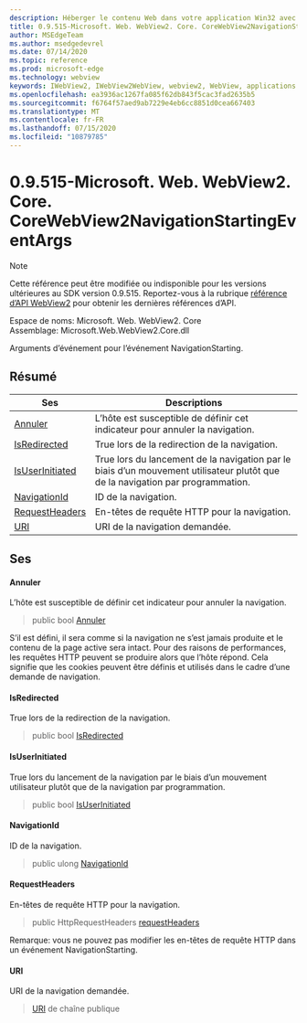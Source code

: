 ```yaml
---
description: Héberger le contenu Web dans votre application Win32 avec le contrôle Microsoft Edge WebView2
title: 0.9.515-Microsoft. Web. WebView2. Core. CoreWebView2NavigationStartingEventArgs
author: MSEdgeTeam
ms.author: msedgedevrel
ms.date: 07/14/2020
ms.topic: reference
ms.prod: microsoft-edge
ms.technology: webview
keywords: IWebView2, IWebView2WebView, webview2, WebView, applications Win32, Win32, Edge, ICoreWebView2, ICoreWebView2Controller, contrôle de navigateur, html Edge
ms.openlocfilehash: ea3936ac1267fa085f62db843f5cac3fad2635b5
ms.sourcegitcommit: f6764f57aed9ab7229e4eb6cc8851d0cea667403
ms.translationtype: MT
ms.contentlocale: fr-FR
ms.lasthandoff: 07/15/2020
ms.locfileid: "10879785"
---
```

# 0.9.515-Microsoft. Web. WebView2. Core. CoreWebView2NavigationStartingEventArgs 

> [!NOTE]
> Cette référence peut être modifiée ou indisponible pour les versions ultérieures au SDK version 0.9.515. Reportez-vous à la rubrique [référence d’API WebView2](../../../webview2-api-reference.md) pour obtenir les dernières références d’API.

Espace de noms: Microsoft. Web. WebView2. Core \
Assemblage: Microsoft.Web.WebView2.Core.dll

Arguments d’événement pour l’événement NavigationStarting.

## Résumé

 Ses                        | Descriptions
--------------------------------|---------------------------------------------
[Annuler](#cancel) | L’hôte est susceptible de définir cet indicateur pour annuler la navigation.
[IsRedirected](#isredirected) | True lors de la redirection de la navigation.
[IsUserInitiated](#isuserinitiated) | True lors du lancement de la navigation par le biais d’un mouvement utilisateur plutôt que de la navigation par programmation.
[NavigationId](#navigationid) | ID de la navigation.
[RequestHeaders](#requestheaders) | En-têtes de requête HTTP pour la navigation.
[URI](#uri) | URI de la navigation demandée.

## Ses

#### Annuler 

L’hôte est susceptible de définir cet indicateur pour annuler la navigation.

> public bool [Annuler](#cancel)

S’il est défini, il sera comme si la navigation ne s’est jamais produite et le contenu de la page active sera intact. Pour des raisons de performances, les requêtes HTTP peuvent se produire alors que l’hôte répond. Cela signifie que les cookies peuvent être définis et utilisés dans le cadre d’une demande de navigation.

#### IsRedirected 

True lors de la redirection de la navigation.

> public bool [IsRedirected](#isredirected)

#### IsUserInitiated 

True lors du lancement de la navigation par le biais d’un mouvement utilisateur plutôt que de la navigation par programmation.

> public bool [IsUserInitiated](#isuserinitiated)

#### NavigationId 

ID de la navigation.

> public ulong [NavigationId](#navigationid)

#### RequestHeaders 

En-têtes de requête HTTP pour la navigation.

> public HttpRequestHeaders [requestHeaders](#requestheaders)

Remarque: vous ne pouvez pas modifier les en-têtes de requête HTTP dans un événement NavigationStarting.

#### URI 

URI de la navigation demandée.

> [URI](#uri) de chaîne publique

